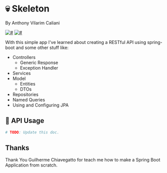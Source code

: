 # 💀 Skeleton
By Anthony Vilarim Caliani

[![#](https://img.shields.io/badge/licence-MIT-blue.svg)](#) [![#](https://img.shields.io/badge/java-1.8-red.svg)](#) 

With this simple app I've learned about creating a RESTful API using spring-boot and some other stuff like:

- Controllers
    - Generic Response
    - Exception Handler
- Services
- Model
    - Entities
    - DTOs
- Repositories
- Named Queries
- Using and Configuring JPA

## 🔌 API Usage
```bash
# TODO: Update this doc.
```

## Thanks
Thank You Guilherme Chiavegatto for teach me how to make a Spring Boot Application from scratch.

